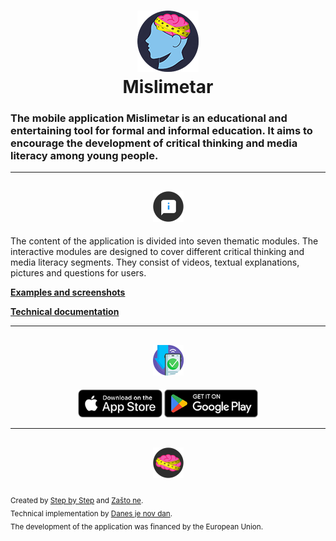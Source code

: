 <h1 align="center">
  <img width="98" height="98" src="docs/assets/logo.png" alt="logo">
  <br>
  Mislimetar
</h1>


### The mobile application Mislimetar is an educational and entertaining tool for formal and informal education. It aims to encourage the development of critical thinking and media literacy among young people.

---

<h2 align="center">
  <img width="49" height="49" src="docs/assets/info.png" alt="info">
</h2>

The content of the application is divided into seven thematic modules. The interactive modules are designed to cover different critical thinking and media literacy segments. They consist of videos, textual explanations, pictures and questions for users.

**[Examples and screenshots](docs/examples.md)**

**[Technical documentation](docs/technical.md)**

---

<h2 align="center">
  <img width="49" height="49" src="docs/assets/download.png" alt="modules">
</h2>

<p align="center">
  <a href="https://apps.apple.com/us/app/mislimetar/id6464677217"><img height="45" src="docs/assets/badges/app-store.png" alt="Download on the App Store"></a>
  <a href="https://play.google.com/store/apps/details?id=si.djnd.media_literacy_app"><img height="45" src="docs/assets/badges/google-play.png" alt="Get it on Google Play"></a>
</p>

---

<h2 align="center">
  <img width="49" height="49" src="docs/assets/brain.png" alt="authors">
</h2>

<sub>Created by [Step by Step](https://sbs.ba/) and [Zašto ne](https://zastone.ba/).<br>
Technical implementation by [Danes je nov dan](https://danesjenovdan.si/).<br>
The development of the application was financed by the European Union.</sub>
